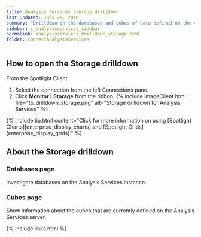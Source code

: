```yaml
---
title: Analysis Services Storage drilldown
last_updated: July 29, 2016
summary: "Drilldown on the databases and cubes of data defined on the Analysis Services server. "
sidebar: c_analysisservices_sidebar
permalink: analysisservices_drilldown_storage.html
folder: ConnectAnalysisServices
---
```



## How to open the Storage drilldown

From the Spotlight Client

1. Select the connection from the left Connections pane.
2. Click **Monitor \| Storage** from the ribbon.
   {% include imageClient.html file="tb_drilldown_storage.png" alt="Storage drilldown for Analysis Services" %}

{% include tip.html content="Click for more information on using [Spotlight Charts][enterprise_display_charts] and [Spotlight Grids][enterprise_display_grids]." %}


## About the Storage drilldown

### Databases page

Investigate databases on the Analysis Services instance.


### Cubes page

Show information about the cubes that are currently defined on the Analysis Services server.



{% include links.html %}
